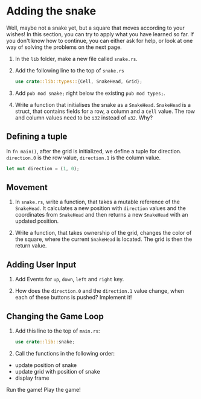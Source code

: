 # Adding the snake

Well, maybe not a snake yet, but a square that moves according to your wishes! In this section, you can try to apply what you have learned so far. If you don't know how to continue, you can either ask for help, or look at one way of solving the problems on the next page.

1. In the `lib` folder, make a new file called `snake.rs`.

2. Add the following line to the top of `snake.rs`

   ```rust
   use crate::lib::types::{Cell, SnakeHead, Grid};
   ```

3. Add `pub mod snake;` right below the existing `pub mod types;`.

4. Write a function that initialises the snake as a `SnakeHead`. `SnakeHead` is a struct, that contains fields for a row, a column and a `Cell` value. The row and column values need to be `i32` instead of `u32`. Why?

## Defining a tuple

In `fn main()`, after the grid is initialized, we define a tuple for direction. `direction.0` is the row value, `direction.1` is the column value.

```rust
let mut direction = (1, 0);
```

## Movement

1. In `snake.rs`, write a function, that takes a mutable reference of the `SnakeHead`. It calculates a new position with `direction` values and the coordinates from `SnakeHead` and then returns a new `SnakeHead` with an updated position.

2. Write a function, that takes ownership of the grid, changes the color of the square, where the current `SnakeHead` is located. The grid is then the return value.

## Adding User Input

1. Add Events for `up`, `down`, `left` and `right` key.

2. How does the `direction.0` and the `direction.1` value change, when each of these buttons is pushed? Implement it!

## Changing the Game Loop

1. Add this line to the top of `main.rs`:

   ```rust
   use crate::lib::snake;
   ```

2. Call the functions in the following order:

* update position of snake
* update grid with position of snake
* display frame

Run the game! Play the game!
